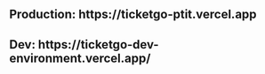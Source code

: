 <h2>Production: https://ticketgo-ptit.vercel.app<h2>
<h2>Dev: https://ticketgo-dev-environment.vercel.app/<h2>
